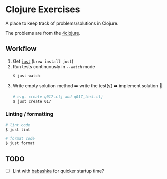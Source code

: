 # Clojure Exercises

A place to keep track of problems/solutions in Clojure.

The problems are from the [4clojure](https://4clojure.oxal.org).

## Workflow

1. Get [`just`](https://github.com/casey/just) (`brew install just`)
2. Run tests continuously in `--watch` mode
    ```bash
    $ just watch
    ```
3. Write empty solution method :arrow_right: write the test(s) :arrow_right: implement solution :repeat:
    ```bash
    # e.g. create q017.clj and q017_test.clj
    $ just create 017
    ```

### Linting / formatting

```bash
# lint code
$ just lint

# format code
$ just format
```

## TODO

- [ ] Lint with [babashka](https://babashka.org) for quicker startup time?
